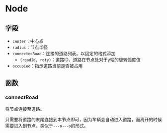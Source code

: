 # Node

## 字段
- `center`：中心点
- `radius`：节点半径
- `connectedRoad`：连接的道路列表。以固定的格式添加
  - `{roadId, roty}`：道路ID、道路在节点处对于y轴的旋转弧度值
- `occupied`：指示道路当前是否被占用


## 函数
### connectRoad
将节点连接至道路。

只需要将道路的末尾连接到本节点即可，因为车辆会自动进入道路，而离开的时候需要进入到节点。类似于`---o---o`的形式。
